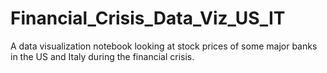 # Financial_Crisis_Data_Viz_US_IT
A data visualization notebook looking at stock prices of some major banks in the US and Italy during the financial crisis.

